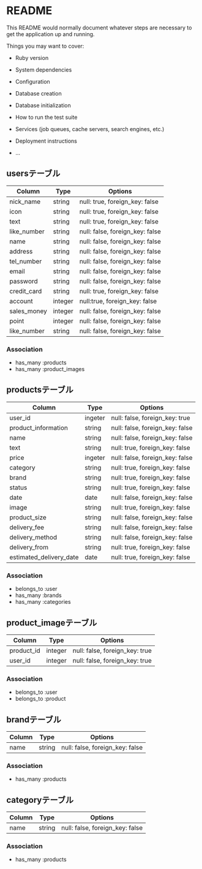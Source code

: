 # README

This README would normally document whatever steps are necessary to get the
application up and running.

Things you may want to cover:

* Ruby version

* System dependencies

* Configuration

* Database creation

* Database initialization

* How to run the test suite

* Services (job queues, cache servers, search engines, etc.)

* Deployment instructions

* ...

## usersテーブル

|Column|Type|Options|
|------|----|-------|
|nick_name|string|null: true, foreign_key: false|
|icon|string|null: true, foreign_key: false|
|text|string|null: true, foreign_key: false|
|like_number|string|null: false, foreign_key: false|
|name|string|null: false, foreign_key: false|
|address|string|null: false, foreign_key: false|
|tel_number|string|null: false, foreign_key: false|
|email|string|null: false, foreign_key: false|
|password|string|null: false, foreign_key: false|
|credit_card|string|null: true, foreign_key: false|
|account|integer|null:true, foreign_key: false|
|sales_money|integer|null: false, foreign_key: false|
|point|integer|null: false, foreign_key: false|
|like_number|string|null: false, foreign_key: false|


### Association
- has_many :products
- has_many :product_images


## productsテーブル

|Column|Type|Options|
|------|----|-------|
|user_id|ingeter|null: false, foreign_key: true|
|product_information|string|null: false, foreign_key: false|
|name|string|null: false, foreign_key: false|
|text|string|null: true, foreign_key: false|
|price|ingeter|null: false, foreign_key: false|
|category|string|null: true, foreign_key: false|
|brand|string|null: true, foreign_key: false|
|status|string|null: true, foreign_key: false|
|date|date|null: false, foreign_key: false|
|image|string|null: true, foreign_key: false|
|product_size|string|null: false, foreign_key: false|
|delivery_fee|string|null: false, foreign_key: false|
|delivery_method|string|null: false, foreign_key: false|
|delivery_from|string|null: true, foreign_key: false|
|estimated_delivery_date|date|null: true, foreign_key: false|


### Association
- belongs_to :user
- has_many :brands
- has_many :categories

## product_imageテーブル

|Column|Type|Options|
|------|----|-------|
|product_id|integer|null: false, foreign_key: true|
|user_id|integer|null: false, foreign_key: true|

### Association
- belongs_to :user
- belongs_to :product

## brandテーブル

|Column|Type|Options|
|------|----|-------|
|name|string|null: false, foreign_key: false|

### Association
- has_many :products

## categoryテーブル

|Column|Type|Options|
|------|----|-------|
|name|string|null: false, foreign_key: false|

### Association
- has_many :products